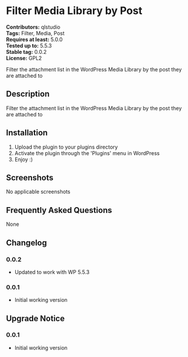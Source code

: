 # Filter Media Library by Post #
**Contributors:** qlstudio  
**Tags:** Filter, Media, Post  
**Requires at least:** 5.0.0  
**Tested up to:** 5.5.3  
**Stable tag:** 0.0.2  
**License:** GPL2  

Filter the attachment list in the WordPress Media Library by the post they are attached to

## Description ##

Filter the attachment list in the WordPress Media Library by the post they are attached to

## Installation ##

1. Upload the plugin to your plugins directory
1. Activate the plugin through the 'Plugins' menu in WordPress
1. Enjoy :)

## Screenshots ##

No applicable screenshots

## Frequently Asked Questions ##

None

## Changelog ##

### 0.0.2 ###

* Updated to work with WP 5.5.3

### 0.0.1 ###

* Initial working version

## Upgrade Notice ##

### 0.0.1 ###

* Initial working version
